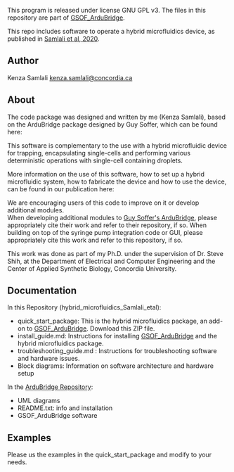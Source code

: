 This program is released under license GNU GPL v3.
The files in this repository are part of [GSOF_ArduBridge](https://bitbucket.org/gsoffer/gsof_ardubridge/).

This repo includes software to operate a hybrid microfluidics device, as published in [Samlali et al, 2020](https://www.biorxiv.org/content/10.1101/2020.01.24.908202v1.full).

## Author

Kenza Samlali
kenza.samlali@concordia.ca

## About

The code package was designed and written by me (Kenza Samlali), based on the ArduBridge package designed by Guy Soffer, which can be found here:

This software is complementary to the use with a hybrid microfluidic device for trapping, encapsulating single-cells and performing various deterministic operations with single-cell containing droplets.

More information on the use of this software, how to set up a hybrid microfluidic system, how to fabricate the device and how to use the device, can be found in our publication here:


We are encouraging users of this code to improve on it or develop additional modules.  
When developing additional modules to [Guy Soffer's ArduBridge](https://bitbucket.org/gsoffer/gsof_ardubridge/), please appropriately cite their work and refer to their repository, if so.
When building on top of the syringe pump integration code or GUI, please appropriately cite this work and refer to this repository, if so.

This work was done as part of my Ph.D. under the supervision of Dr. Steve Shih, at the Department of Electrical and Computer Engineering and the Center of Applied Synthetic Biology, Concordia University.

## Documentation

In this Repository (hybrid_microfluidics_Samlali_etal):  

* quick_start_package: This is the hybrid microfluidics package, an add-on to [GSOF_ArduBridge](https://bitbucket.org/gsoffer/gsof_ardubridge/). Download this ZIP file.
* install_guide.md: Instructions for installing [GSOF_ArduBridge](https://bitbucket.org/gsoffer/gsof_ardubridge/) and the hybrid microfluidics package.
* troubleshooting_guide.md : Instructions for troubleshooting software and hardware issues.
* Block diagrams: Information on software architecture and hardware setup

In the [ArduBridge Repository](https://bitbucket.org/gsoffer/gsof_ardubridge/):
* UML diagrams
* README.txt: info and installation
* GSOF_ArduBridge software

## Examples

Please us the examples in the quick_start_package and modify to your needs.
